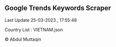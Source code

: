 

## Google Trends Keywords Scraper 
 
Last Update 25-03-2023 , 17:55:48

Country List :
VIETNAM.json



© Abdul Muttaqin 
